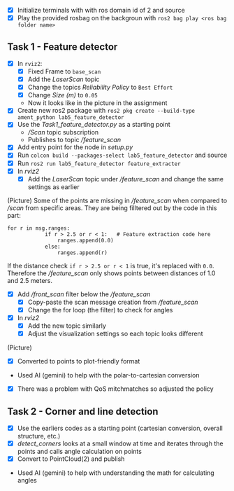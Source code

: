 - [x] Initialize terminals with with ros domain id of 2 and source
- [x] Play the provided rosbag on the backgroun with `ros2 bag play <ros bag folder name>`
## Task 1 - Feature detector
- [x] In `rviz2`:
    - [x] Fixed Frame to `base_scan`
    - [x] Add the *LaserScan* topic
    - [x] Change the topics *Reliability Policy* to `Best Effort`
    - [x] Change *Size (m)* to `0.05`
    - Now it looks like in the picture in the assignment
- [x] Create new ros2 package with `ros2 pkg create --build-type ament_python lab5_feature_detector`
- [x] Use the *Task1_feature_detector.py* as a starting point
    - */Scan* topic subscription
    - Publishes to topic */feature_scan*
- [x] Add entry point for the node in *setup.py*
- [x] Run `colcon build --packages-select lab5_feature_detector` and source
- [x] Run `ros2 run lab5_feature_detector feature_extracter`
- [x] In *rviz2*
    - [x] Add the *LaserScan* topic under */feature_scan* and change the same settings as earlier

(Picture)
Some of the points are missing in */feature_scan* when compared to */scan* from specific areas. They are being filltered out by the code in this part:
```
for r in msg.ranges:
            if r > 2.5 or r < 1:   # Feature extraction code here
                ranges.append(0.0)
            else:
                ranges.append(r)
```
If the distance check `if r > 2.5 or r < 1` is true, it's replaced with `0.0`.
Therefore the */feature_scan* only shows points between distances of 1.0 and 2.5 meters.

- [x] Add */front_scan* filter below the */feature_scan*
    - [x] Copy-paste the scan message creation from */feature_scan*
    - [x] Change the for loop (the filter) to check for angles
- [x] In *rviz2*
    - [x] Add the new topic similarly
    - [x] Adjust the visualization settings so each topic looks different

(Picture)

- [x] Converted to points to plot-friendly format
- Used AI (gemini) to help with the polar-to-cartesian conversion
- [x] There was a problem with QoS mitchmatches so adjusted the policy

## Task 2 - Corner and line detection
- [x] Use the earliers codes as a starting point (cartesian conversion, overall structure, etc.)
- [x] *detect_corners* looks at a small window at time and iterates through the points and calls angle calculation on points
- [x] Convert to PointCloud(2) and publish
- Used AI (gemini) to help with understanding the math for calculating angles